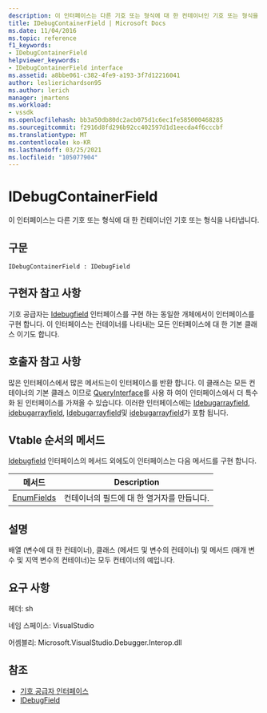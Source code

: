```yaml
---
description: 이 인터페이스는 다른 기호 또는 형식에 대 한 컨테이너인 기호 또는 형식을 나타냅니다.
title: IDebugContainerField | Microsoft Docs
ms.date: 11/04/2016
ms.topic: reference
f1_keywords:
- IDebugContainerField
helpviewer_keywords:
- IDebugContainerField interface
ms.assetid: a8bbe061-c382-4fe9-a193-3f7d12216041
author: leslierichardson95
ms.author: lerich
manager: jmartens
ms.workload:
- vssdk
ms.openlocfilehash: bb3a50db80dc2acb075d1c6ec1fe585000468285
ms.sourcegitcommit: f2916d8fd296b92cc402597d1d1eecda4f6cccbf
ms.translationtype: MT
ms.contentlocale: ko-KR
ms.lasthandoff: 03/25/2021
ms.locfileid: "105077904"
---
```

# <a name="idebugcontainerfield"></a>IDebugContainerField
이 인터페이스는 다른 기호 또는 형식에 대 한 컨테이너인 기호 또는 형식을 나타냅니다.

## <a name="syntax"></a>구문

```
IDebugContainerField : IDebugField
```

## <a name="notes-for-implementers"></a>구현자 참고 사항
 기호 공급자는 [Idebugfield](../../../extensibility/debugger/reference/idebugfield.md) 인터페이스를 구현 하는 동일한 개체에서이 인터페이스를 구현 합니다. 이 인터페이스는 컨테이너를 나타내는 모든 인터페이스에 대 한 기본 클래스 이기도 합니다.

## <a name="notes-for-callers"></a>호출자 참고 사항
 많은 인터페이스에서 많은 메서드는이 인터페이스를 반환 합니다. 이 클래스는 모든 컨테이너의 기본 클래스 이므로 [QueryInterface](/cpp/atl/queryinterface)를 사용 하 여이 인터페이스에서 더 특수화 된 인터페이스를 가져올 수 있습니다. 이러한 인터페이스에는 [Idebugarrayfield](../../../extensibility/debugger/reference/idebugarrayfield.md), [idebugarrayfield](../../../extensibility/debugger/reference/idebugclassfield.md), [Idebugarrayfield](../../../extensibility/debugger/reference/idebugmethodfield.md)및 [idebugarrayfield](../../../extensibility/debugger/reference/idebugpropertyfield.md)가 포함 됩니다.

## <a name="methods-in-vtable-order"></a>Vtable 순서의 메서드
 [Idebugfield](../../../extensibility/debugger/reference/idebugfield.md) 인터페이스의 메서드 외에도이 인터페이스는 다음 메서드를 구현 합니다.

|메서드|Description|
|------------|-----------------|
|[EnumFields](../../../extensibility/debugger/reference/idebugcontainerfield-enumfields.md)|컨테이너의 필드에 대 한 열거자를 만듭니다.|

## <a name="remarks"></a>설명
 배열 (변수에 대 한 컨테이너), 클래스 (메서드 및 변수의 컨테이너) 및 메서드 (매개 변수 및 지역 변수의 컨테이너)는 모두 컨테이너의 예입니다.

## <a name="requirements"></a>요구 사항
 헤더: sh

 네임 스페이스: VisualStudio

 어셈블리: Microsoft.VisualStudio.Debugger.Interop.dll

## <a name="see-also"></a>참조
- [기호 공급자 인터페이스](../../../extensibility/debugger/reference/symbol-provider-interfaces.md)
- [IDebugField](../../../extensibility/debugger/reference/idebugfield.md)
